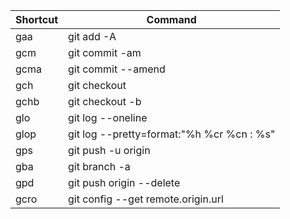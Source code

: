 | Shortcut | Command |
| --- | --- |
| gaa | git add -A |
| gcm | git commit -am |
| gcma | git commit --amend |
| gch | git checkout |
| gchb | git checkout -b |
| glo | git log --oneline |
| glop | git log --pretty=format:\"%h  %cr  %cn : %s\" |
| gps | git push -u origin |
| gba | git branch -a |
| gpd | git push origin --delete |
| gcro | git config --get remote.origin.url |
